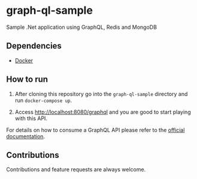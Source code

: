 # graph-ql-sample

Sample .Net application using GraphQL, Redis and MongoDB

## Dependencies 

- [Docker](https://docs.docker.com/get-docker/)

## How to run

1. After cloning this repository go into the `graph-ql-sample` directory and run `docker-compose up`.

2. Access [http://localhost:8080/graphql](http://localhost:8080/ui/graphql) and you are good to start playing with this API.

For details on how to consume a GraphQL API please refer to the [official documentation](https://graphql.org/learn/queries/).
 
## Contributions

  Contributions and feature requests are always welcome.
